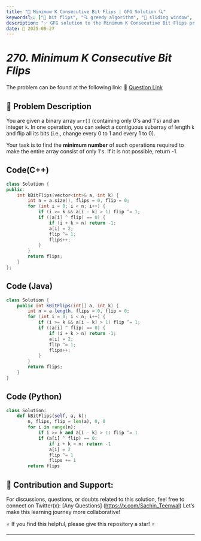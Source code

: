 ```yaml
---
title: "🔢 Minimum K Consecutive Bit Flips | GFG Solution 🔍"
keywords🏷️: ["🔢 bit flips", "🔍 greedy algorithm", "📍 sliding window", "📈 array manipulation", "📘 GFG", "🏁 competitive programming", "📚 DSA"]
description: "✅ GFG solution to the Minimum K Consecutive Bit Flips problem: find minimum operations to convert all 0's to 1's using greedy approach with in-place marking. 🚀"
date: 📅 2025-09-27
---
```


# *270. Minimum K Consecutive Bit Flips*

The problem can be found at the following link: 🔗 [Question Link](https://www.geeksforgeeks.org/problems/minimum-number-of-k-consecutive-bit-flips--171650/1)

## **🧩 Problem Description**

You are given a binary array `arr[]` (containing only 0's and 1's) and an integer `k`. In one operation, you can select a contiguous subarray of length `k` and flip all its bits (i.e., change every 0 to 1 and every 1 to 0).

Your task is to find the **minimum number** of such operations required to make the entire array consist of only 1's. If it is not possible, return -1.


## Code(C++)
```cpp
class Solution {
public:
    int kBitFlips(vector<int>& a, int k) {
        int n = a.size(), flips = 0, flip = 0;
        for (int i = 0; i < n; i++) {
            if (i >= k && a[i - k] > 1) flip ^= 1;
            if ((a[i] ^ flip) == 0) {
                if (i + k > n) return -1;
                a[i] = 2;
                flip ^= 1;
                flips++;
            }
        }
        return flips;
    }
};
```

## Code (Java)

```java
class Solution {
    public int kBitFlips(int[] a, int k) {
        int n = a.length, flips = 0, flip = 0;
        for (int i = 0; i < n; i++) {
            if (i >= k && a[i - k] > 1) flip ^= 1;
            if ((a[i] ^ flip) == 0) {
                if (i + k > n) return -1;
                a[i] = 2;
                flip ^= 1;
                flips++;
            }
        }
        return flips;
    }
}
```

## Code (Python)

```python
class Solution:
    def kBitFlips(self, a, k):
        n, flips, flip = len(a), 0, 0
        for i in range(n):
            if i >= k and a[i - k] > 1: flip ^= 1
            if (a[i] ^ flip) == 0:
                if i + k > n: return -1
                a[i] = 2
                flip ^= 1
                flips += 1
        return flips
```



## 🎯 **Contribution and Support:**

For discussions, questions, or doubts related to this solution, feel free to connect on Twitter(x): [Any Questions] (https://x.com/Sachin_Teenwal) Let’s make this learning journey more collaborative!

⭐ If you find this helpful, please give this repository a star! ⭐

---
